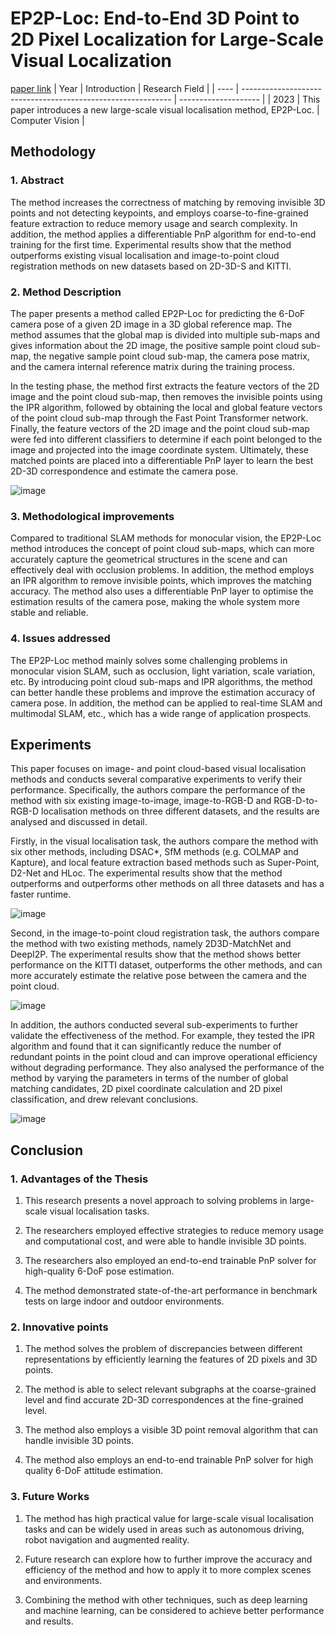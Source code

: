 # EP2P-Loc: End-to-End 3D Point to 2D Pixel Localization for Large-Scale Visual Localization
[paper link](https://arxiv.org/pdf/2309.07471) 
| Year | Introduction                                                         | Research Field                 |
| ---- | ------------------------------------------------------------ | -------------------- |
| 2023 | This paper introduces a new large-scale visual localisation method, EP2P-Loc.          | Computer Vision         |

## Methodology

### 1. Abstract
The method increases the correctness of matching by removing invisible 3D points and not detecting keypoints, and employs coarse-to-fine-grained feature extraction to reduce memory usage and search complexity. In addition, the method applies a differentiable PnP algorithm for end-to-end training for the first time. Experimental results show that the method outperforms existing visual localisation and image-to-point cloud registration methods on new datasets based on 2D-3D-S and KITTI.

### 2. Method Description 
The paper presents a method called EP2P-Loc for predicting the 6-DoF camera pose of a given 2D image in a 3D global reference map. The method assumes that the global map is divided into multiple sub-maps and gives information about the 2D image, the positive sample point cloud sub-map, the negative sample point cloud sub-map, the camera pose matrix, and the camera internal reference matrix during the training process.

In the testing phase, the method first extracts the feature vectors of the 2D image and the point cloud sub-map, then removes the invisible points using the IPR algorithm, followed by obtaining the local and global feature vectors of the point cloud sub-map through the Fast Point Transformer network. Finally, the feature vectors of the 2D image and the point cloud sub-map were fed into different classifiers to determine if each point belonged to the image and projected into the image coordinate system. Ultimately, these matched points are placed into a differentiable PnP layer to learn the best 2D-3D correspondence and estimate the camera pose.

![image](https://github.com/user-attachments/assets/339552ff-020e-4f8b-9599-eb404dab7952)

### 3. Methodological improvements
Compared to traditional SLAM methods for monocular vision, the EP2P-Loc method introduces the concept of point cloud sub-maps, which can more accurately capture the geometrical structures in the scene and can effectively deal with occlusion problems. In addition, the method employs an IPR algorithm to remove invisible points, which improves the matching accuracy. The method also uses a differentiable PnP layer to optimise the estimation results of the camera pose, making the whole system more stable and reliable.

### 4. Issues addressed 
The EP2P-Loc method mainly solves some challenging problems in monocular vision SLAM, such as occlusion, light variation, scale variation, etc. By introducing point cloud sub-maps and IPR algorithms, the method can better handle these problems and improve the estimation accuracy of camera pose. In addition, the method can be applied to real-time SLAM and multimodal SLAM, etc., which has a wide range of application prospects.

## Experiments
This paper focuses on image- and point cloud-based visual localisation methods and conducts several comparative experiments to verify their performance. Specifically, the authors compare the performance of the method with six existing image-to-image, image-to-RGB-D and RGB-D-to-RGB-D localisation methods on three different datasets, and the results are analysed and discussed in detail.

Firstly, in the visual localisation task, the authors compare the method with six other methods, including DSAC*, SfM methods (e.g. COLMAP and Kapture), and local feature extraction based methods such as Super-Point, D2-Net and HLoc. The experimental results show that the method outperforms and outperforms other methods on all three datasets and has a faster runtime.

![image](https://github.com/user-attachments/assets/b83cda70-55c8-41c5-abf8-baba4c4928c2)

Second, in the image-to-point cloud registration task, the authors compare the method with two existing methods, namely 2D3D-MatchNet and DeepI2P. The experimental results show that the method shows better performance on the KITTI dataset, outperforms the other methods, and can more accurately estimate the relative pose between the camera and the point cloud.

![image](https://github.com/user-attachments/assets/50065aad-42c0-433e-b1b0-ddef5ac55b41)

In addition, the authors conducted several sub-experiments to further validate the effectiveness of the method. For example, they tested the IPR algorithm and found that it can significantly reduce the number of redundant points in the point cloud and can improve operational efficiency without degrading performance. They also analysed the performance of the method by varying the parameters in terms of the number of global matching candidates, 2D pixel coordinate calculation and 2D pixel classification, and drew relevant conclusions. 

![image](https://github.com/user-attachments/assets/7a1f320f-d5d0-4d47-9748-9e9b3a743773)

## Conclusion

### 1. Advantages of the Thesis
  1. This research presents a novel approach to solving problems in large-scale visual localisation tasks.
  
  2. The researchers employed effective strategies to reduce memory usage and computational cost, and were able to handle invisible 3D points.
  
  3. The researchers also employed an end-to-end trainable PnP solver for high-quality 6-DoF pose estimation.
  
  4. The method demonstrated state-of-the-art performance in benchmark tests on large indoor and outdoor environments.

### 2. Innovative points
  1. The method solves the problem of discrepancies between different representations by efficiently learning the features of 2D pixels and 3D points.
  
  2. The method is able to select relevant subgraphs at the coarse-grained level and find accurate 2D-3D correspondences at the fine-grained level.
  
  3. The method also employs a visible 3D point removal algorithm that can handle invisible 3D points.
  
  4. The method also employs an end-to-end trainable PnP solver for high quality 6-DoF attitude estimation.

### 3. Future Works
  1. The method has high practical value for large-scale visual localisation tasks and can be widely used in areas such as autonomous driving, robot navigation and augmented reality.
  
  2. Future research can explore how to further improve the accuracy and efficiency of the method and how to apply it to more complex scenes and environments.
  
  3. Combining the method with other techniques, such as deep learning and machine learning, can be considered to achieve better performance and results. 
